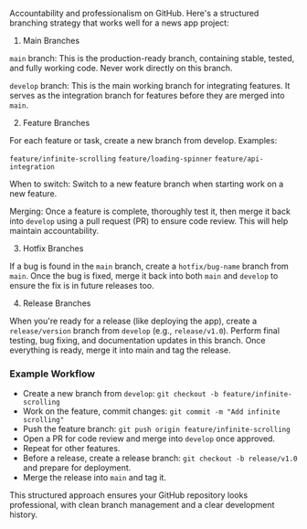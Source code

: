 Accountability and professionalism on GitHub. Here's a structured branching strategy that works well for a news app project:

1. Main Branches

`main` branch: This is the production-ready branch, containing stable, tested, and fully working code. Never work directly on this branch.

`develop` branch: This is the main working branch for integrating features. It serves as the integration branch for features before they are merged into `main`.

2. Feature Branches

For each feature or task, create a new branch from develop. Examples:

`feature/infinite-scrolling`
`feature/loading-spinner`
`feature/api-integration`

When to switch: Switch to a new feature branch when starting work on a new feature.

Merging: Once a feature is complete, thoroughly test it, then merge it back into `develop` using a pull request (PR) to ensure code review. This will help maintain accountability.

3. Hotfix Branches

If a bug is found in the `main` branch, create a `hotfix/bug-name` branch from `main`. Once the bug is fixed, merge it back into both `main` and `develop` to ensure the fix is in future releases too.

4. Release Branches

When you're ready for a release (like deploying the app), create a `release/version` branch from `develop` (e.g., `release/v1.0`). Perform final testing, bug fixing, and documentation updates in this branch. Once everything is ready, merge it into main and tag the release.

### Example Workflow

- Create a new branch from `develop`: `git checkout -b feature/infinite-scrolling`
- Work on the feature, commit changes: `git commit -m "Add infinite scrolling"`
- Push the feature branch: `git push origin feature/infinite-scrolling`
- Open a PR for code review and merge into `develop` once approved.
- Repeat for other features.
- Before a release, create a release branch: `git checkout -b release/v1.0` and prepare for deployment.
- Merge the release into `main` and tag it.

This structured approach ensures your GitHub repository looks professional, with clean branch management and a clear development history.
